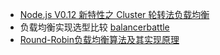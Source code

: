 * [Node.js V0.12 新特性之 Cluster 轮转法负载均衡](https://www.infoq.cn/article/nodejs-cluster-round-robin-load-balancing/)
* 负载均衡实现选型比较 [balancerbattle](https://github.com/observing/balancerbattle)
* [Round-Robin负载均衡算法及其实现原理](https://www.cnblogs.com/fuland/p/3685695.html)